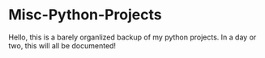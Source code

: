 # Misc-Python-Projects

Hello, this is a barely organlized backup of my python projects.
In a day or two, this will all be documented!
